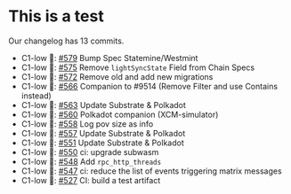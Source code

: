 # This is a test

Our changelog has 13 commits.

- C1-low 📌: [#579](https://github.com/paritytech/cumulus/pull/579) Bump Spec Statemine/Westmint 
- C1-low 📌: [#575](https://github.com/paritytech/cumulus/pull/575) Remove `lightSyncState` Field from Chain Specs 
- C1-low 📌: [#572](https://github.com/paritytech/cumulus/pull/572) Remove old and add new migrations 
- C1-low 📌: [#566](https://github.com/paritytech/cumulus/pull/566) Companion to #9514 (Remove Filter and use Contains instead) 
- C1-low 📌: [#563](https://github.com/paritytech/cumulus/pull/563) Update Substrate & Polkadot 
- C1-low 📌: [#560](https://github.com/paritytech/cumulus/pull/560) Polkadot companion (XCM-simulator) 
- C1-low 📌: [#558](https://github.com/paritytech/cumulus/pull/558) Log pov size as info 
- C1-low 📌: [#557](https://github.com/paritytech/cumulus/pull/557) Update Substrate & Polkadot 
- C1-low 📌: [#551](https://github.com/paritytech/cumulus/pull/551) Update Substrate & Polkadot 
- C1-low 📌: [#550](https://github.com/paritytech/cumulus/pull/550) ci: upgrade subwasm 
- C1-low 📌: [#548](https://github.com/paritytech/cumulus/pull/548) Add `rpc_http_threads` 
- C1-low 📌: [#547](https://github.com/paritytech/cumulus/pull/547) ci: reduce the list of events triggering matrix messages 
- C1-low 📌: [#527](https://github.com/paritytech/cumulus/pull/527) CI: build a test artifact 


